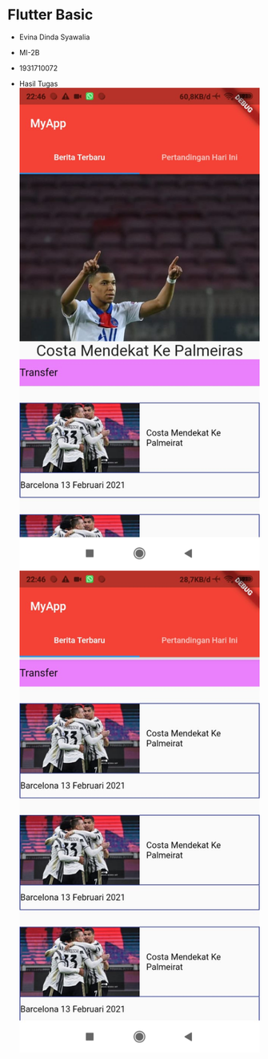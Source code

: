 # Flutter Basic
- Evina Dinda Syawalia
- MI-2B
- 1931710072 

- Hasil Tugas
 ![gambar 1](image/hasil1.jpeg)
 ![gambar 2](image/hasil2.jpeg)

